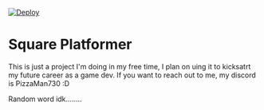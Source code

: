[![Deploy](https://github.com/AbstractMelon/SquarePlatformer/actions/workflows/publish.yml/badge.svg)](https://github.com/AbstractMelon/SquarePlatformer/actions/workflows/publish.yml)
# Square Platformer
This is just a project I'm doing in my free time, I plan on uing it to kicksatrt my future career as a game dev. If you want to reach out to me, my discord is PizzaMan730 :D

Random word idk........
